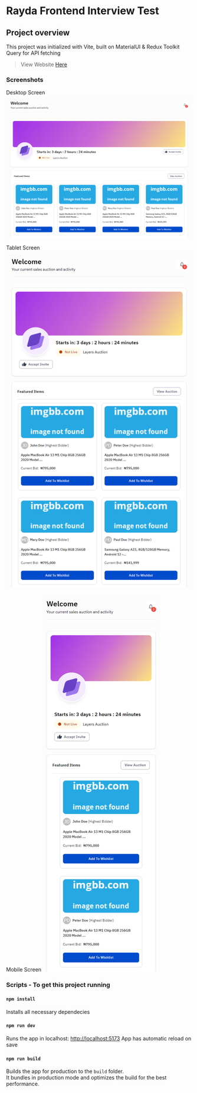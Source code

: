 # Rayda Frontend Interview Test

## Project overview

This project was initialized with Vite, built on MaterialUI & Redux Toolkit Query for API fetching

> View Website [Here](https://_tutora.netlify_.app)

### Screenshots

Desktop Screen
![Rayda Frontend Test Screenshot](/src/assets/screenshots/desktop.png)

Tablet Screen
![Rayda Frontend Test Screenshot](/src/assets/screenshots/tablet.png)

Mobile Screen
![Rayda Frontend Test Screenshot](/src/assets/screenshots/mobile.png)

### Scripts - To get this project running

#### `npm install`

Installs all necessary dependecies

#### `npm run dev`

Runs the app in localhost: [http://localhost:5173](http://localhost:5173)
App has automatic reload on save

#### `npm run build`

Builds the app for production to the `build` folder.\
It bundles in production mode and optimizes the build for the best performance.
